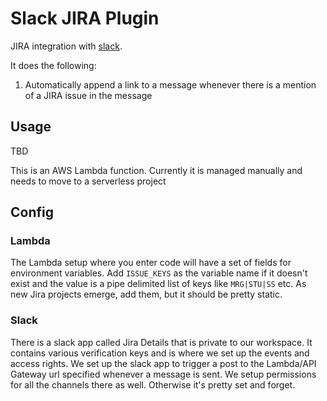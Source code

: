 # Slack JIRA Plugin

JIRA integration with [slack](http://slack.com).  

It does the following:

1. Automatically append a link to a message whenever there is a mention of a JIRA issue in the message

## Usage

TBD

This is an AWS Lambda function. Currently it is managed manually and needs to move to a serverless project

## Config

### Lambda

The Lambda setup where you enter code will have a set of fields for environment variables. Add `ISSUE_KEYS` as the variable name if it doesn't exist and the value is a pipe delimited list of keys like `MRG|STU|SS` etc. As new Jira projects emerge, add them, but it should be pretty static.

### Slack

There is a slack app called Jira Details that is private to our workspace. It contains various verification keys and is where we set up the events and access rights. We set up the slack app to trigger a post to the Lambda/API Gateway url specified whenever a message is sent. We setup permissions for all the channels there as well. Otherwise it's pretty set and forget.
